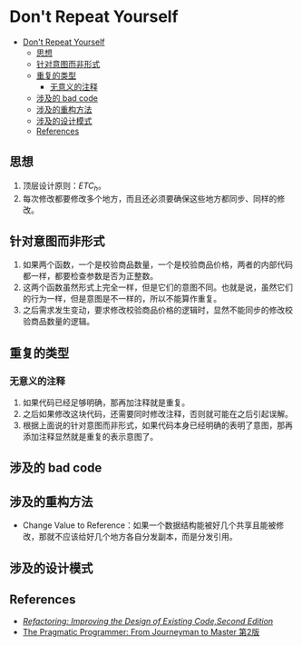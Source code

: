 # Don't Repeat Yourself


<!-- TOC -->

- [Don't Repeat Yourself](#dont-repeat-yourself)
    - [思想](#思想)
    - [针对意图而非形式](#针对意图而非形式)
    - [重复的类型](#重复的类型)
        - [无意义的注释](#无意义的注释)
    - [涉及的 bad code](#涉及的-bad-code)
    - [涉及的重构方法](#涉及的重构方法)
    - [涉及的设计模式](#涉及的设计模式)
    - [References](#references)

<!-- /TOC -->



## 思想
1. 顶层设计原则：$ETC_h$。
2. 每次修改都要修改多个地方，而且还必须要确保这些地方都同步、同样的修改。


## 针对意图而非形式
1. 如果两个函数，一个是校验商品数量，一个是校验商品价格，两者的内部代码都一样，都要检查参数是否为正整数。
2. 这两个函数虽然形式上完全一样，但是它们的意图不同。也就是说，虽然它们的行为一样，但是意图是不一样的，所以不能算作重复。
3. 之后需求发生变动，要求修改校验商品价格的逻辑时，显然不能同步的修改校验商品数量的逻辑。


## 重复的类型
### 无意义的注释
1. 如果代码已经足够明确，那再加注释就是重复。
2. 之后如果修改这块代码，还需要同时修改注释，否则就可能在之后引起误解。
3. 根据上面说的针对意图而非形式，如果代码本身已经明确的表明了意图，那再添加注释显然就是重复的表示意图了。


## 涉及的 bad code


## 涉及的重构方法
* Change Value to Reference：如果一个数据结构能被好几个共享且能被修改，那就不应该给好几个地方各自分发副本，而是分发引用。


## 涉及的设计模式


## References
* [*Refactoring: Improving the Design of Existing Code,Second Edition*](https://book.douban.com/subject/30332135/)
* [The Pragmatic Programmer: From Journeyman to Master 第2版](https://book.douban.com/subject/35006892/)
